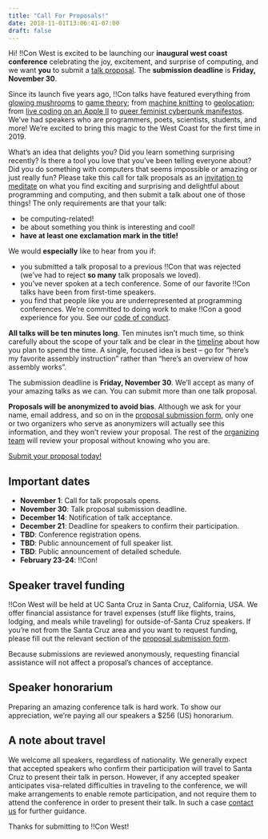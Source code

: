 ```yaml
---
title: "Call For Proposals!"
date: 2018-11-01T13:06:41-07:00
draft: false
---
```


Hi! !!Con West is excited to be launching our **inaugural west coast conference** celebrating the joy, excitement, and surprise of computing, and we want **you** to submit a [talk proposal](https://goo.gl/forms/Q2wCBgMd8jjlxFnk2). The **submission deadline** is **Friday, November 30**.

Since its launch five years ago, !!Con talks have featured everything from [glowing mushrooms](https://www.youtube.com/watch?v=T75FvUDirNM) to [game theory](https://www.youtube.com/watch?v=RHg2JIvoaq0); from [machine knitting](https://www.youtube.com/watch?v=ihqcgrR0azw) to [geolocation](https://www.youtube.com/watch?v=NvShiF4tnMM); from [live coding on an Apple II](https://www.youtube.com/watch?v=DY4t9IHFD4E) to [queer feminist cyberpunk manifestos](https://www.youtube.com/watch?v=5GiQovHaT_g). We’ve had speakers who are programmers, poets, scientists, students, and more!  We’re excited to bring this magic to the West Coast for the first time in 2019.

What’s an idea that delights you? Did you learn something surprising recently? Is there a tool you love that you’ve been telling everyone about? Did you do something with computers that seems impossible or amazing or just really fun? Please take this call for talk proposals as an [invitation to meditate](https://twitter.com/akaptur/status/583115830621184000) on what you find exciting and surprising and delightful about programming and computing, and then submit a talk about one of those things!
The only requirements are that your talk:

* be computing-related!
* be about something you think is interesting and cool!
* **have at least one exclamation mark in the title!**

We would **especially** like to hear from you if:
* you submitted a talk proposal to a previous !!Con that was rejected (we’ve had to reject **so many** talk proposals we loved).
* you’ve never spoken at a tech conference. Some of our favorite !!Con talks have been from first-time speakers.
* you find that people like you are underrepresented at programming conferences. We’re committed to doing work to make !!Con a good experience for you. See our [code of conduct]().

**All talks will be ten minutes long**. Ten minutes isn’t much time, so think carefully about the scope of your talk and be clear in the [timeline](http://composition.al/blog/2017/06/30/how-to-write-a-timeline-for-a-bangbangcon-talk-proposal/) about how you plan to spend the time. A single, focused idea is best – go for “here’s my favorite assembly instruction” rather than “here’s an overview of how assembly works”.

The submission deadline is **Friday, November 30**. We’ll accept as many of your amazing talks as we can. You can submit more than one talk proposal.

**Proposals will be anonymized to avoid bias**. Although we ask for your name, email address, and so on in the [proposal submission form](https://goo.gl/forms/mLdrFQeCHFVDl1S32), only one or two organizers who serve as anonymizers will actually see this information, and they won’t review your proposal. The rest of the [organizing team]() will review your proposal without knowing who you are.

[Submit your proposal today!](https://goo.gl/forms/mLdrFQeCHFVDl1S32)

## Important dates

* **November 1**: Call for talk proposals opens.
* **November 30**: Talk proposal submission deadline.
* **December 14**: Notification of talk acceptance.
* **December 21**: Deadline for speakers to confirm their participation.
* **TBD**: Conference registration opens.
* **TBD**: Public announcement of full speaker list.
* **TBD**: Public announcement of detailed schedule.
* **February 23-24**: !!Con!

## Speaker travel funding

!!Con West will be held at UC Santa Cruz in Santa Cruz, California, USA. We offer financial assistance for travel expenses (stuff like flights, trains, lodging, and meals while traveling) for outside-of-Santa Cruz speakers. If you’re not from the Santa Cruz area and you want to request funding, please fill out the relevant section of the [proposal submission form](https://goo.gl/forms/mLdrFQeCHFVDl1S32).

Because submissions are reviewed anonymously, requesting financial assistance will not affect a proposal’s chances of acceptance.

## Speaker honorarium

Preparing an amazing conference talk is hard work. To show our appreciation, we’re paying all our speakers a $256 (US) honorarium.

## A note about travel

We welcome all speakers, regardless of nationality. We generally expect that accepted speakers who confirm their participation will travel to Santa Cruz to present their talk in person. However, if any accepted speaker anticipates visa-related difficulties in traveling to the conference, we will make arrangements to enable remote participation, and not require them to attend the conference in order to present their talk. In such a case [contact us](mailto:bangbangcon.west@gmail.com) for further guidance.

Thanks for submitting to !!Con West!
